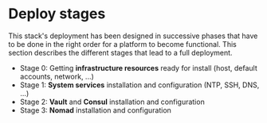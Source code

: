 # Deploy stages

This stack's deployment has been designed in successive phases that have to be done in the right order for a platform
to become functional. This section describes the different stages that lead to a full deployment.

* Stage 0: Getting __infrastructure resources__ ready for install (host, default accounts, network, ...)
* Stage 1: __System services__ installation and configuration (NTP, SSH, DNS, ...)
* Stage 2: __Vault__ and __Consul__ installation and configuration
* Stage 3: __Nomad__ installation and configuration

